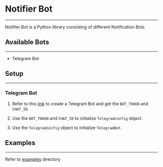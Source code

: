 # Notifier Bot

---

Notifier Bot is a Python library consisting of different Notification Bots


## Available Bots

---

- Telegram Bot

## Setup

---

### Telegram Bot

1. Refer to this [link](https://www.section.io/engineering-education/building-a-telegram-bot-with-python-to-generate-quotes/) to create a Telegram Bot and get the `BOT_TOKEN` and `CHAT_ID`.

2. Use the `BOT_TOKEN` and `CHAT_ID` to initialize `TelegramConfig` object.

3. Use the `TelegramConfig` object to initialize `TelegramBot`.

## Examples

---

Refer to [examples](examples) directory